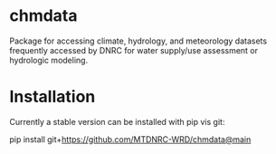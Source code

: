 # chmdata
 Package for accessing climate, hydrology, and meteorology datasets frequently accessed by DNRC for water supply/use assessment or hydrologic modeling.

 # Installation
 Currently a stable version can be installed with pip vis git:

 pip install git+https://github.com/MTDNRC-WRD/chmdata@main
